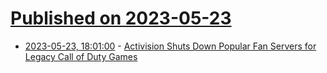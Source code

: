 # [Published on 2023-05-23](index.md)

* [2023-05-23, 18:01:00](https://games.slashdot.org/story/23/05/23/1716252/activision-shuts-down-popular-fan-servers-for-legacy-call-of-duty-games?utm_source=rss1.0mainlinkanon&utm_medium=feed) - [Activision Shuts Down Popular Fan Servers for Legacy Call of Duty Games](https://games.slashdot.org/story/23/05/23/1716252/activision-shuts-down-popular-fan-servers-for-legacy-call-of-duty-games?utm_source=rss1.0mainlinkanon&utm_medium=feed)
